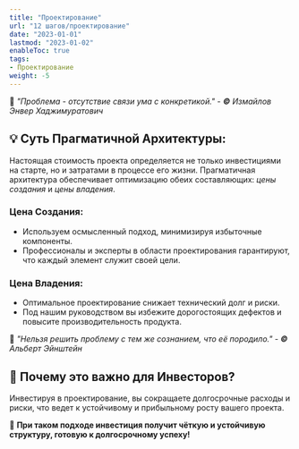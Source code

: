 ```yaml
---
title: "Проектирование"
url: "12 шагов/проектирование"
date: "2023-01-01"
lastmod: "2023-01-02"
enableToc: true
tags:
- Проектирование
weight: -5
---
```

💭 _"Проблема - отсутствие связи ума с конкретикой."_ - _**©** Измайлов Энвер Хаджимуратович_

## 💡 **Суть Прагматичной Архитектуры:**  
Настоящая стоимость проекта определяется не только инвестициями на старте, но и затратами в процессе его жизни. Прагматичная архитектура обеспечивает оптимизацию обеих составляющих: _цены создания_ и _цены владения_.

### **Цена Создания:**
- Используем осмысленный подход, минимизируя избыточные компоненты.
- Профессионалы и эксперты в области проектирования гарантируют, что каждый элемент служит своей цели.

### **Цена Владения:**   
- Оптимальное проектирование снижает технический долг и риски.
- Под нашим руководством вы избежите дорогостоящих дефектов и повысите производительность продукта.

 💭 _"Нельзя решить проблему с тем же сознанием, что её породило."_ - _**©** Альберт Эйнштейн_

## 🎯 **Почему это важно для Инвесторов?**  
Инвестируя в проектирование, вы сокращаете долгосрочные расходы и риски, что ведет к устойчивому и прибыльному росту вашего проекта.

🌟  **При таком подходе инвестиция получит чёткую и устойчивую структуру, готовую к долгосрочному успеху!** 